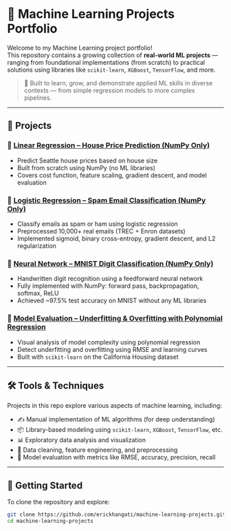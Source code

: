 # 🤖 Machine Learning Projects Portfolio

Welcome to my Machine Learning project portfolio!  
This repository contains a growing collection of **real-world ML projects** — ranging from foundational implementations (from scratch) to practical solutions using libraries like `scikit-learn`, `XGBoost`, `TensorFlow`, and more.

> 🧠 Built to learn, grow, and demonstrate applied ML skills in diverse contexts — from simple regression models to more complex pipelines.

---

## 📁 Projects

### 🏡 [Linear Regression – House Price Prediction (NumPy Only)](./linear-regression/)
- Predict Seattle house prices based on house size
- Built from scratch using NumPy (no ML libraries)
- Covers cost function, feature scaling, gradient descent, and model evaluation

### 📧 [Logistic Regression – Spam Email Classification (NumPy Only)](./logistic-regression/)
- Classify emails as spam or ham using logistic regression
- Preprocessed 10,000+ real emails (TREC + Enron datasets)
- Implemented sigmoid, binary cross-entropy, gradient descent, and L2 regularization

### 🧠 [Neural Network – MNIST Digit Classification (NumPy Only)](./deep-learning/)
- Handwritten digit recognition using a feedforward neural network
- Fully implemented with NumPy: forward pass, backpropagation, softmax, ReLU
- Achieved ~97.5% test accuracy on MNIST without any ML libraries

### 🧪 [Model Evaluation – Underfitting & Overfitting with Polynomial Regression](./evaluation-and-model-tuning/)
- Visual analysis of model complexity using polynomial regression
- Detect underfitting and overfitting using RMSE and learning curves
- Built with `scikit-learn` on the California Housing dataset

---

## 🛠️ Tools & Techniques

Projects in this repo explore various aspects of machine learning, including:

- ✍️ Manual implementation of ML algorithms (for deep understanding)
- 📦 Library-based modeling using `scikit-learn`, `XGBoost`, `TensorFlow`, etc.
- 📊 Exploratory data analysis and visualization
- 🧹 Data cleaning, feature engineering, and preprocessing
- 🧪 Model evaluation with metrics like RMSE, accuracy, precision, recall

---

## 🚀 Getting Started

To clone the repository and explore:

```bash
git clone https://github.com/erickhangati/machine-learning-projects.git
cd machine-learning-projects
